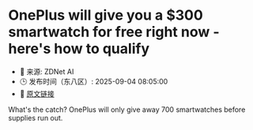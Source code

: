 # OnePlus will give you a $300 smartwatch for free right now - here's how to qualify
- 📅 来源: ZDNet AI
- 🕒 发布时间（东八区）: 2025-09-04 08:05:00
- 🔗 [原文链接](https://www.zdnet.com/article/oneplus-will-give-you-a-300-smartwatch-for-free-right-now-heres-how-to-qualify/)

What's the catch? OnePlus will only give away 700 smartwatches before supplies run out.